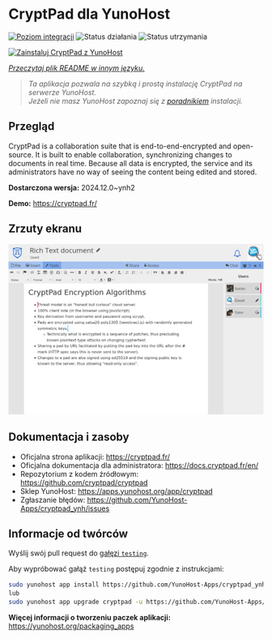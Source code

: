 <!--
To README zostało automatycznie wygenerowane przez <https://github.com/YunoHost/apps/tree/master/tools/readme_generator>
Nie powinno być ono edytowane ręcznie.
-->

# CryptPad dla YunoHost

[![Poziom integracji](https://apps.yunohost.org/badge/integration/cryptpad)](https://ci-apps.yunohost.org/ci/apps/cryptpad/)
![Status działania](https://apps.yunohost.org/badge/state/cryptpad)
![Status utrzymania](https://apps.yunohost.org/badge/maintained/cryptpad)

[![Zainstaluj CryptPad z YunoHost](https://install-app.yunohost.org/install-with-yunohost.svg)](https://install-app.yunohost.org/?app=cryptpad)

*[Przeczytaj plik README w innym języku.](./ALL_README.md)*

> *Ta aplikacja pozwala na szybką i prostą instalację CryptPad na serwerze YunoHost.*  
> *Jeżeli nie masz YunoHost zapoznaj się z [poradnikiem](https://yunohost.org/install) instalacji.*

## Przegląd

CryptPad is a collaboration suite that is end-to-end-encrypted and open-source. It is built to enable collaboration, synchronizing changes to documents in real time. Because all data is encrypted, the service and its administrators have no way of seeing the content being edited and stored.

**Dostarczona wersja:** 2024.12.0~ynh2

**Demo:** <https://cryptpad.fr/>

## Zrzuty ekranu

![Zrzut ekranu z CryptPad](./doc/screenshots/screenshot.png)

## Dokumentacja i zasoby

- Oficjalna strona aplikacji: <https://cryptpad.fr/>
- Oficjalna dokumentacja dla administratora: <https://docs.cryptpad.fr/en/>
- Repozytorium z kodem źródłowym: <https://github.com/cryptpad/cryptpad>
- Sklep YunoHost: <https://apps.yunohost.org/app/cryptpad>
- Zgłaszanie błędów: <https://github.com/YunoHost-Apps/cryptpad_ynh/issues>

## Informacje od twórców

Wyślij swój pull request do [gałęzi `testing`](https://github.com/YunoHost-Apps/cryptpad_ynh/tree/testing).

Aby wypróbować gałąź `testing` postępuj zgodnie z instrukcjami:

```bash
sudo yunohost app install https://github.com/YunoHost-Apps/cryptpad_ynh/tree/testing --debug
lub
sudo yunohost app upgrade cryptpad -u https://github.com/YunoHost-Apps/cryptpad_ynh/tree/testing --debug
```

**Więcej informacji o tworzeniu paczek aplikacji:** <https://yunohost.org/packaging_apps>
